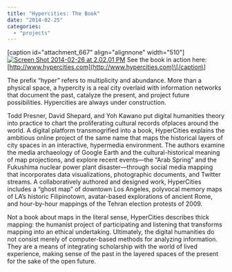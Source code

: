 ```yaml
---
title: "Hypercities: The Book"
date: "2014-02-25"
categories: 
  - "projects"
---
```


\[caption id="attachment\_667" align="alignnone" width="510"\][![Screen Shot 2014-02-26 at 2.02.01 PM](images/Screen-Shot-2014-02-26-at-2.02.01-PM-1024x462.png)](http://www.hypercities.com) See the book in action here: [http://www.hypercities.com](http://www.hypercities.com)\[/caption\]

The prefix “hyper” refers to multiplicity and abundance. More than a physical space, a hypercity is a real city overlaid with information networks that document the past, catalyze the present, and project future possibilities. Hypercities are always under construction.

Todd Presner, David Shepard, and Yoh Kawano put digital humanities theory into practice to chart the proliferating cultural records ofplaces around the world. A digital platform transmogrified into a book, HyperCities explains the ambitious online project of the same name that maps the historical layers of city spaces in an interactive, hypermedia environment. The authors examine the media archaeology of Google Earth and the cultural-historical meaning of map projections, and explore recent events—the “Arab Spring” and the Fukushima nuclear power plant disaster—through social media mapping that incorporates data visualizations, photographic documents, and Twitter streams. A collaboratively authored and designed work, HyperCities includes a “ghost map” of downtown Los Angeles, polyvocal memory maps of LA’s historic Filipinotown, avatar-based explorations of ancient Rome, and hour-by-hour mappings of the Tehran election protests of 2009.

Not a book about maps in the literal sense, HyperCities describes thick mapping: the humanist project of participating and listening that transforms mapping into an ethical undertaking. Ultimately, the digital humanities do not consist merely of computer-based methods for analyzing information. They are a means of integrating scholarship with the world of lived experience, making sense of the past in the layered spaces of the present for the sake of the open future.
